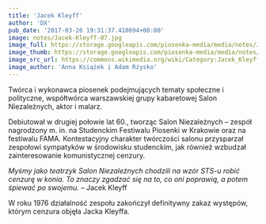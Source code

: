 ```yaml
---
title: 'Jacek Kleyff'
author: 'DX'
pub_date: '2017-03-26 19:31:37.410694+00:00'
image: notes/Jacek-Kleyff-07.jpg
image_full: https://storage.googleapis.com/piosenka-media/media/notes/Jacek-Kleyff-07.jpg
image_thumb: https://storage.googleapis.com/piosenka-media/media/notes/Jacek-Kleyff-07.jpg.0x300_q85_upscale.jpg
image_src_url: https://commons.wikimedia.org/wiki/Category:Jacek_Kleyff
image_author: 'Anna Książek i Adam Rżysko'
---
```


Twórca i wykonawca piosenek podejmujących tematy społeczne i polityczne, współtwórca warszawskiej grupy kabaretowej Salon Niezależnych, aktor i malarz.

Debiutował w drugiej połowie lat 60., tworząc Salon Niezależnych – zespół nagrodzony m. in. na Studenckim Festiwalu Piosenki w Krakowie oraz na festiwalu FAMA. Kontestacyjny charakter twórczości salonu przysparzał zespołowi sympatyków w środowisku studenckim, jak również wzbudzał zainteresowanie komunistycznej cenzury.

_Myśmy jako teatrzyk Salon Niezależnych chodzili na wzór STS\-u robić cenzurę w konia. To znaczy zgadzać się na to, co oni poprawią, a potem śpiewać po swojemu. –_ Jacek Kleyff

W roku 1976 działalność zespołu zakończył definitywny zakaz występów, którym cenzura objęła Jacka Kleyffa.